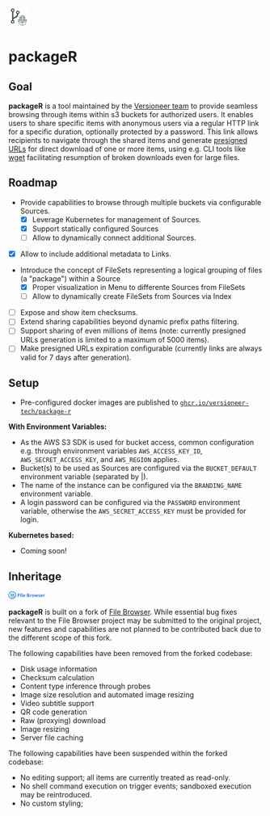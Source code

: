 <img src="frontend/public/img/logo.png" height="40"/> 

# packageR 

## Goal

**packageR** is a tool maintained by the [Versioneer team](https://versioneer.at) to provide seamless browsing through items within s3 buckets for authorized users. It enables users to share specific items with anonymous users via a regular HTTP link for a specific duration, optionally protected by a password. This link allows recipients to navigate through the shared items and generate [presigned URLs](https://docs.aws.amazon.com/AmazonS3/latest/userguide/using-presigned-url.html) for direct download of one or more items, using e.g. CLI tools like [wget](https://www.gnu.org/software/wget/) facilitating resumption of broken downloads even for large files.

## Roadmap

- Provide capabilities to browse through multiple buckets via configurable Sources.
  - [x] Leverage Kubernetes for management of Sources.
  - [x] Support statically configured Sources
  - [ ] Allow to dynamically connect additional Sources.
- [x] Allow to include additional metadata to Links.
- Introduce the concept of FileSets representing a logical grouping of files (a "package") within a Source
  - [x] Proper visualization in Menu to differente Sources from FileSets
  - [ ] Allow to dynamically create FileSets from Sources via Index
- [ ] Expose and show item checksums.
- [ ] Extend sharing capabilities beyond dynamic prefix paths filtering.
- [ ] Support sharing of even millions of items (note: currently presigned URLs generation is limited to a maximum of 5000 items).
- [ ] Make presigned URLs expiration configurable (currently links are always valid for 7 days after generation).

## Setup

- Pre-configured docker images are published to [`ghcr.io/versioneer-tech/package-r`](https://github.com/versioneer-tech/package-r/pkgs/container/package-r)

**With Environment Variables:**

- As the AWS S3 SDK is used for bucket access, common configuration e.g. through environment variables `AWS_ACCESS_KEY_ID`, `AWS_SECRET_ACCESS_KEY`, and `AWS_REGION` applies.
- Bucket(s) to be used as Sources are configured via the `BUCKET_DEFAULT` environment variable (separated by |).
- The name of the instance can be configured via the `BRANDING_NAME` environment variable.
- A login password can be configured via the `PASSWORD` environment variable, otherwise the `AWS_SECRET_ACCESS_KEY` must be provided for login. 

**Kubernetes based:**

- Coming soon!

## Inheritage

<img src="https://raw.githubusercontent.com/filebrowser/logo/master/banner.png" height="15"/>

**packageR** is built on a fork of [File Browser](https://github.com/filebrowser/filebrowser/). While essential bug fixes relevant to the  File Browser project may be submitted to the original project, new features and capabilities are not planned to be contributed back due to the different scope of this fork.

The following capabilities have been removed from the forked codebase:
- Disk usage information
- Checksum calculation
- Content type inference through probes
- Image size resolution and automated image resizing
- Video subtitle support
- QR code generation
- Raw (proxying) download
- Image resizing
- Server file caching

The following capabilities have been suspended within the forked codebase:
- No editing support; all items are currently treated as read-only.
- No shell command execution on trigger events; sandboxed execution may be reintroduced.
- No custom styling;